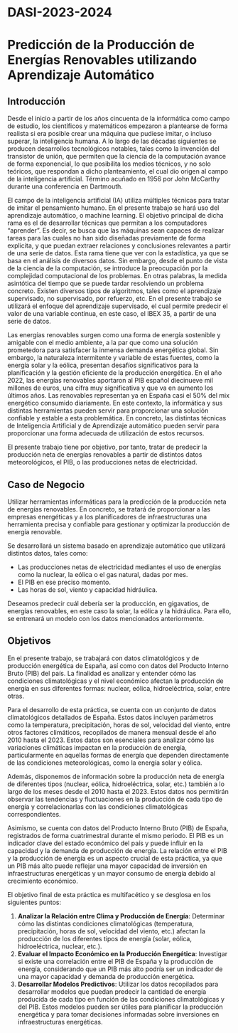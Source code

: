 # DASI-2023-2024
# Predicción de la Producción de Energías Renovables utilizando Aprendizaje Automático

## Introducción

Desde el inicio a partir de los años cincuenta de la informática como campo de estudio, los científicos y matemáticos empezaron a plantearse de forma realista si era posible crear una máquina que pudiese imitar, o incluso superar, la inteligencia humana. A lo largo de las décadas siguientes se producen desarrollos tecnológicos notables, tales como la invención del transistor de unión, que permiten que la ciencia de la computación avance de forma exponencial, lo que posibilita los medios técnicos, y no solo teóricos, que respondan a dicho planteamiento, el cual dio origen al campo de la inteligencia artificial. Término acuñado en 1956 por John McCarthy durante una conferencia en Dartmouth.

El campo de la inteligencia artificial (IA) utiliza múltiples técnicas para tratar de imitar el pensamiento humano. En el presente trabajo se hará uso del aprendizaje automático, o machine learning. El objetivo principal de dicha rama es el de desarrollar técnicas que permitan a los computadores “aprender”. Es decir, se busca que las máquinas sean capaces de realizar tareas para las cuales no han sido diseñadas previamente de forma explicita, y que puedan extraer relaciones y conclusiones relevantes a partir de una serie de datos. Esta rama tiene que ver con la estadística, ya que se basa en el análisis de diversos datos. Sin embargo, desde el punto de vista de la ciencia de la computación, se introduce la preocupación por la complejidad computacional de los problemas. En otras palabras, la medida asintótica del tiempo que se puede tardar resolviendo un problema concreto. Existen diversos tipos de algoritmos, tales como el aprendizaje supervisado, no supervisado, por refuerzo, etc. En el presente trabajo se utilizará el enfoque del aprendizaje supervisado, el cual permite predecir el valor de una variable continua, en este caso, el IBEX 35, a partir de una serie de datos.

Las energías renovables surgen como una forma de energía sostenible y amigable con el medio ambiente, a la par que como una solución prometedora para satisfacer la inmensa demanda energética global. Sin embargo, la naturaleza intermitente y variable de estas fuentes, como la energía solar y la eólica, presentan desafíos significativos para la planificación y la gestión eficiente de la producción energética. En el año 2022, las energías renovables aportaron al PIB español diecinueve mil millones de euros, una cifra muy significativa y que va en aumento los últimos años. Las renovables representan ya en España casi el 50% del mix energético consumido diariamente. En este contexto, la informática y sus distintas herramientas pueden servir para proporcionar una solución confiable y estable a esta problemática. En concreto, las distintas técnicas de Inteligencia Artificial y de Aprendizaje automático pueden servir para proporcionar una forma adecuada de utilización de estos recursos.

El presente trabajo tiene por objetivo, por tanto, tratar de predecir la producción neta de energías renovables a partir de distintos datos meteorológicos, el PIB, o las producciones netas de electricidad.

## Caso de Negocio

Utilizar herramientas informáticas para la predicción de la producción neta de energías renovables. En concreto, se tratará de proporcionar a las empresas energéticas y a los planificadores de infraestructuras una herramienta precisa y confiable para gestionar y optimizar la producción de energía renovable.

Se desarrollará un sistema basado en aprendizaje automático que utilizará distintos datos, tales como:

- Las producciones netas de electricidad mediantes el uso de energías como la nuclear, la eólica o el gas natural, dadas por mes.
- El PIB en ese preciso momento.
- Las horas de sol, viento y capacidad hidráulica.

Deseamos predecir cuál debería ser la producción, en gigavatios, de energías renovables, en este caso la solar, la eólica y la hidráulica. Para ello, se entrenará un modelo con los datos mencionados anteriormente.

## Objetivos

En el presente trabajo, se trabajará con datos climatológicos y de producción energética de España, así como con datos del Producto Interno Bruto (PIB) del país. La finalidad es analizar y entender cómo las condiciones climatológicas y el nivel económico afectan la producción de energía en sus diferentes formas: nuclear, eólica, hidroeléctrica, solar, entre otras.

Para el desarrollo de esta práctica, se cuenta con un conjunto de datos climatológicos detallados de España. Estos datos incluyen parámetros como la temperatura, precipitación, horas de sol, velocidad del viento, entre otros factores climáticos, recopilados de manera mensual desde el año 2010 hasta el 2023. Estos datos son esenciales para analizar cómo las variaciones climáticas impactan en la producción de energía, particularmente en aquellas formas de energía que dependen directamente de las condiciones meteorológicas, como la energía solar y eólica.

Además, disponemos de información sobre la producción neta de energía de diferentes tipos (nuclear, eólica, hidroeléctrica, solar, etc.) también a lo largo de los meses desde el 2010 hasta el 2023. Estos datos nos permitirán observar las tendencias y fluctuaciones en la producción de cada tipo de energía y correlacionarlas con las condiciones climatológicas correspondientes.

Asimismo, se cuenta con datos del Producto Interno Bruto (PIB) de España, registrados de forma cuatrimestral durante el mismo periodo. El PIB es un indicador clave del estado económico del país y puede influir en la capacidad y la demanda de producción de energía. La relación entre el PIB y la producción de energía es un aspecto crucial de esta práctica, ya que un PIB más alto puede reflejar una mayor capacidad de inversión en infraestructuras energéticas y un mayor consumo de energía debido al crecimiento económico.

El objetivo final de esta práctica es multifacético y se desglosa en los siguientes puntos:

1. **Analizar la Relación entre Clima y Producción de Energía**: Determinar cómo las distintas condiciones climatológicas (temperatura, precipitación, horas de sol, velocidad del viento, etc.) afectan la producción de los diferentes tipos de energía (solar, eólica, hidroeléctrica, nuclear, etc.).
2. **Evaluar el Impacto Económico en la Producción Energética**: Investigar si existe una correlación entre el PIB de España y la producción de energía, considerando que un PIB más alto podría ser un indicador de una mayor capacidad y demanda de producción energética.
3. **Desarrollar Modelos Predictivos**: Utilizar los datos recopilados para desarrollar modelos que puedan predecir la cantidad de energía producida de cada tipo en función de las condiciones climatológicas y del PIB. Estos modelos pueden ser útiles para planificar la producción energética y para tomar decisiones informadas sobre inversiones en infraestructuras energéticas.

